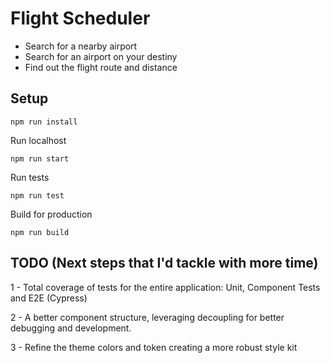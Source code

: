 # Flight Scheduler

- Search for a nearby airport
- Search for an airport on your destiny
- Find out the flight route and distance

## Setup

```
npm run install
```

Run localhost

```
npm run start
```

Run tests

```
npm run test
```

Build for production

```
npm run build
```

## TODO (Next steps that I'd tackle with more time)

1 - Total coverage of tests for the entire application: Unit, Component Tests and E2E (Cypress)

2 - A better component structure, leveraging decoupling for better debugging and development.

3 - Refine the theme colors and token creating a more robust style kit
